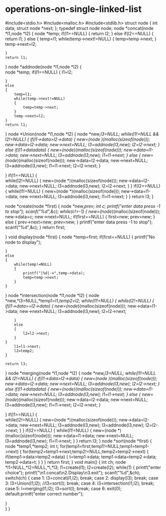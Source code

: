 # operations-on-single-linked-list
#include<stdio.h>
#include<malloc.h>
#include<stdlib.h>
struct node
{
    int data;
    struct node *next;
};
typedef struct node node;
node *concat(node *l1,node *l2)
{
    node *temp;
    if(l1==NULL)
    {
        return l2;
    }
    else if(l2==NULL)
    {
        return l1;
    }
    else
    {
        temp=l1;
        while(temp->next!=NULL)
        {
            temp=temp->next;
        }
        temp->next=l2;
       
    }
    return l1;
   
   
}
node *addnode(node *l1,node *l2)
{  
    node *temp;
    if(l1==NULL)
    {
        l1=l2;
       
    }
    else
    {
        temp=l1;
        while(temp->next!=NULL)
        {
            temp=temp->next;
        }
        temp->next=l2;
    }
    return l1;
}
node *Union(node *l1,node *l2)
{
    node *new,*l3=NULL;
    while(l1!=NULL && l2!=NULL)
 {   if(l1->data>l2->data)
    {
      new=(node *)(malloc(sizeof(node)));
      new->data=l2->data;
      new->next=NULL;
      l3=addnode(l3,new);
      l2=l2->next;
    }
    else if(l1->data<l2->data)
    {
        new=(node*)(malloc(sizeof(node)));
        new->data=l1->data;
        new->next=NULL;
        l3=addnode(l3,new);
        l1=l1->next;
    }
    else
    {
       new=(node*)(malloc(sizeof(node)));
       new->data=l2->data;
       new->next=NULL;
       l3=addnode(l3,new);
       l1=l1->next;
       l2=l2->next;
    }
   
}
if(l1==NULL)
{  
    while(l2!=NULL)
   {    new=(node *)(malloc(sizeof(node)));
        new->data=l2->data;
        new->next=NULL;
        l3=addnode(l3,new);
        l2=l2->next;
   }
}
if(l2==NULL)
{
    while(l1!=NULL)
   {    new=(node *)(malloc(sizeof(node)));
        new->data=l1->data;
        new->next=NULL;
        l3=addnode(l3,new);
        l1=l1->next;
   }
}
return l3;
}

node *create(node *first)
{
    node *new,*prev;
    int c;
    printf("enter data press -1 to stop");
    scanf("%d",&c);
    while(c!=-1)
    {
        new=(node*)(malloc(sizeof(node)));
        new->data=c;
        new->next=NULL;
        if(first==NULL)
        {
            first=new;
            prev=new;
        }
        else
        {
            prev->next=new;
            prev=new;
        }
        printf("enter data press -1 to stop");
        scanf("%d",&c);
    }
    return first;
   
}
void display(node *first)
{
    node *temp=first;
    if(first==NULL)
    {
        printf("No node to display");
       
    }
    else
    {
        while(temp!=NULL)
        {
            printf("|%d|->",temp->data);
            temp=temp->next;
        }
    }
}
node *intersection(node *l1,node *l2)
{
    node *new,*l3=NULL,*temp1=l1,*temp2=l2;
    while(l1!=NULL)
    {
        while(l2!=NULL)
    {    if(l1->data==l2->data)
        {
            new=(node*)(malloc(sizeof(node)));
            new->data=l1->data;
            new->next=NULL;
            l3=addnode(l3,new);
            l2=l2->next;
             
        }
        else
        {
            l2=l2->next;
        }
    }
        l1=l1->next;
        l2=temp2;
    }
   
    return l3;
}
node *merging(node *l1,node *l2)
{
    node *new,*l3=NULL;
    while(l1!=NULL && l2!=NULL)
 {   if(l1->data>l2->data)
    {
      new=(node *)(malloc(sizeof(node)));
      new->data=l2->data;
      new->next=NULL;
      l3=addnode(l3,new);
      l2=l2->next;
    }
    else if(l1->data<l2->data)
    {
        new=(node*)(malloc(sizeof(node)));
        new->data=l1->data;
        new->next=NULL;
        l3=addnode(l3,new);
        l1=l1->next;
    }
    else
    {
       new=(node*)(malloc(sizeof(node)));
       new->data=l2->data;
       new->next=NULL;
       l3=addnode(l3,new);
       l1=l1->next;
       l2=l2->next;
    }
   
}
if(l1==NULL)
{  
    while(l2!=NULL)
   {    new=(node *)(malloc(sizeof(node)));
        new->data=l2->data;
        new->next=NULL;
        l3=addnode(l3,new);
        l3=addnode(l3,new);
        l2=l2->next;
   }
}
if(l2==NULL)
{
    while(l1!=NULL)
   {    new=(node *)(malloc(sizeof(node)));
        new->data=l1->data;
        new->next=NULL;
        l3=addnode(l3,new);
        l1=l1->next;
   }
}
return l3;
}
node *sort(node *first)
{
    node *temp1,*temp2;
    int t;
    for(temp1=first;temp1!=NULL;temp1=temp1->next)
    {
         for(temp2=temp1->next;temp2!=NULL;temp2=temp2->next)
         {
             if(temp1->data>temp2->data)
             {
             t=temp1->data;
             temp1->data=temp2->data;
             temp2->data=t;
             }
         }
    }
    return first;
}
void main()
{
    int ch;
    node *l1=NULL,*l2=NULL,*l,*l3;
    l1=create(l1);
    l2=create(l2);
    while(1)
{    printf("enter choice");
    printf("\n1.concat\n2.Display\n3.exit");
    scanf("%d",&ch);
    switch(ch)
    {
        case 1:
               l3=concat(l1,l2);
               break;
        case 2:
              display(l3);
              break;
        case 3:
              l3=Union(l1,l2);
              //l3=sort(l);
              break;
        case 4:
             l3=intersection(l1,l2);
             break;
        case 5:
              l=merging(l1,l2);
              l3=sort(l);
              break;
        case 6:
              exit(0);
        default:printf("enter correct number");
 
 
 }  
 }
}
